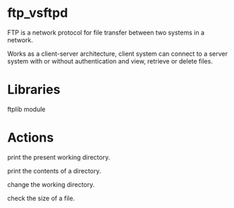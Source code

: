 # ftp_vsftpd

FTP is a network protocol for file transfer between two systems in a network.

Works as a client-server architecture, client system can connect to a server system with or without authentication and view, retrieve or delete files.

# Libraries 

ftplib module

# Actions

print the present working directory.

print the contents of a directory.

change the working directory.

check the size of a file.

